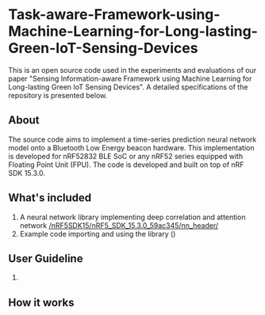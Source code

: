 # Task-aware-Framework-using-Machine-Learning-for-Long-lasting-Green-IoT-Sensing-Devices
This is an open source code used in the experiments and evaluations of our paper "Sensing Information-aware Framework using Machine Learning for Long-lasting Green IoT Sensing Devices". A detailed specifications of the repository is presented below. 

## About
The source code aims to implement a time-series prediction neural network model onto a Bluetooth Low Energy beacon hardware. This implementation is developed for nRF52832 BLE SoC or any nRF52 series equipped with Floating Point Unit (FPU). The code is developed and built on top of nRF SDK 15.3.0. 

## What's included
1. A neural network library implementing deep correlation and attention network [/nRF5SDK15/nRF5_SDK_15.3.0_59ac345/nn_header/](https://github.com/sbeacon/Task-aware-Framework-using-Machine-Learning-for-Long-lasting-Green-IoT-Sensing-Devices/tree/main/nRF5SDK15/nRF5_SDK_15.3.0_59ac345/nn_header)
3. Example code importing and using the library ()

## User Guideline
1. 

## How it works
